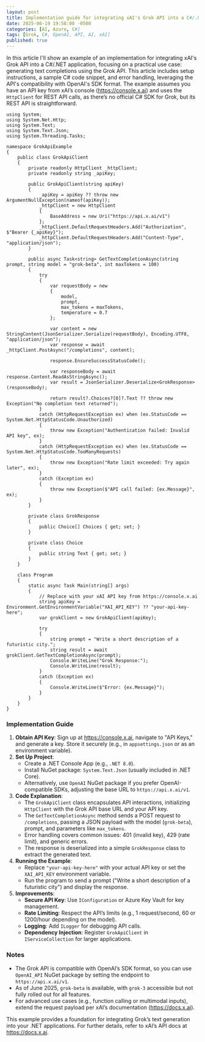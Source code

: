```yaml
---
layout: post
title: Implementation guide for integrating xAI's Grok API into a C#/.NET application
date: 2025-06-19 19:58:00 -0500
categories: [AI, Azure, C#]
tags: [Grok, C#, OpenAI, API, AI, xAI]
published: true
---
```


In this article I'll show an example of an implementation for integrating xAI's Grok API into a C#/.NET application, focusing on a practical use case: generating text completions using the Grok API. This article includes setup instructions, a sample C# code snippet, and error handling, leveraging the API's compatibility with OpenAI's SDK format. The example assumes you have an API key from xAI’s console (https://console.x.ai) and uses the `HttpClient` for REST API calls, as there’s no official C# SDK for Grok, but its REST API is straightforward.

```x-csharp
using System;
using System.Net.Http;
using System.Text;
using System.Text.Json;
using System.Threading.Tasks;

namespace GrokApiExample
{
    public class GrokApiClient
    {
        private readonly HttpClient _httpClient;
        private readonly string _apiKey;

        public GrokApiClient(string apiKey)
        {
            _apiKey = apiKey ?? throw new ArgumentNullException(nameof(apiKey));
            _httpClient = new HttpClient
            {
                BaseAddress = new Uri("https://api.x.ai/v1")
            };
            _httpClient.DefaultRequestHeaders.Add("Authorization", $"Bearer {_apiKey}");
            _httpClient.DefaultRequestHeaders.Add("Content-Type", "application/json");
        }

        public async Task<string> GetTextCompletionAsync(string prompt, string model = "grok-beta", int maxTokens = 100)
        {
            try
            {
                var requestBody = new
                {
                    model,
                    prompt,
                    max_tokens = maxTokens,
                    temperature = 0.7
                };

                var content = new StringContent(JsonSerializer.Serialize(requestBody), Encoding.UTF8, "application/json");
                var response = await _httpClient.PostAsync("/completions", content);
                
                response.EnsureSuccessStatusCode();
                
                var responseBody = await response.Content.ReadAsStringAsync();
                var result = JsonSerializer.Deserialize<GrokResponse>(responseBody);
                
                return result?.Choices?[0]?.Text ?? throw new Exception("No completion text returned");
            }
            catch (HttpRequestException ex) when (ex.StatusCode == System.Net.HttpStatusCode.Unauthorized)
            {
                throw new Exception("Authentication failed: Invalid API key", ex);
            }
            catch (HttpRequestException ex) when (ex.StatusCode == System.Net.HttpStatusCode.TooManyRequests)
            {
                throw new Exception("Rate limit exceeded: Try again later", ex);
            }
            catch (Exception ex)
            {
                throw new Exception($"API call failed: {ex.Message}", ex);
            }
        }

        private class GrokResponse
        {
            public Choice[] Choices { get; set; }
        }

        private class Choice
        {
            public string Text { get; set; }
        }
    }

    class Program
    {
        static async Task Main(string[] args)
        {
            // Replace with your xAI API key from https://console.x.ai
            string apiKey = Environment.GetEnvironmentVariable("XAI_API_KEY") ?? "your-api-key-here";
            var grokClient = new GrokApiClient(apiKey);

            try
            {
                string prompt = "Write a short description of a futuristic city.";
                string result = await grokClient.GetTextCompletionAsync(prompt);
                Console.WriteLine("Grok Response:");
                Console.WriteLine(result);
            }
            catch (Exception ex)
            {
                Console.WriteLine($"Error: {ex.Message}");
            }
        }
    }
}
```

### Implementation Guide
1. **Obtain API Key**: Sign up at https://console.x.ai, navigate to "API Keys," and generate a key. Store it securely (e.g., in `appsettings.json` or as an environment variable).
2. **Set Up Project**:
   - Create a .NET Console App (e.g., `.NET 8.0`).
   - Install NuGet package: `System.Text.Json` (usually included in .NET Core).
   - Alternatively, use `OpenAI` NuGet package if you prefer OpenAI-compatible SDKs, adjusting the base URL to `https://api.x.ai/v1`.
3. **Code Explanation**:
   - The `GrokApiClient` class encapsulates API interactions, initializing `HttpClient` with the Grok API base URL and your API key.
   - The `GetTextCompletionAsync` method sends a POST request to `/completions`, passing a JSON payload with the model (`grok-beta`), prompt, and parameters like `max_tokens`.
   - Error handling covers common issues: 401 (invalid key), 429 (rate limit), and generic errors.
   - The response is deserialized into a simple `GrokResponse` class to extract the generated text.
4. **Running the Example**:
   - Replace `"your-api-key-here"` with your actual API key or set the `XAI_API_KEY` environment variable.
   - Run the program to send a prompt ("Write a short description of a futuristic city") and display the response.
5. **Improvements**:
   - **Secure API Key**: Use `IConfiguration` or Azure Key Vault for key management.
   - **Rate Limiting**: Respect the API’s limits (e.g., 1 request/second, 60 or 1200/hour depending on the model).[](https://www.merge.dev/blog/grok-api-key)
   - **Logging**: Add `ILogger` for debugging API calls.
   - **Dependency Injection**: Register `GrokApiClient` in `IServiceCollection` for larger applications.

### Notes
- The Grok API is compatible with OpenAI’s SDK format, so you can use `OpenAI_API` NuGet package by setting the endpoint to `https://api.x.ai/v1`.[](https://x.ai/news/api)
- As of June 2025, `grok-beta` is available, with `grok-3` accessible but not fully rolled out for all features.[](https://x.ai/news/api)
- For advanced use cases (e.g., function calling or multimodal inputs), extend the request payload per xAI’s documentation (https://docs.x.ai).[](https://docs.x.ai/docs/api-reference)

This example provides a foundation for integrating Grok’s text generation into your .NET applications. For further details, refer to xAI’s API docs at https://docs.x.ai.
